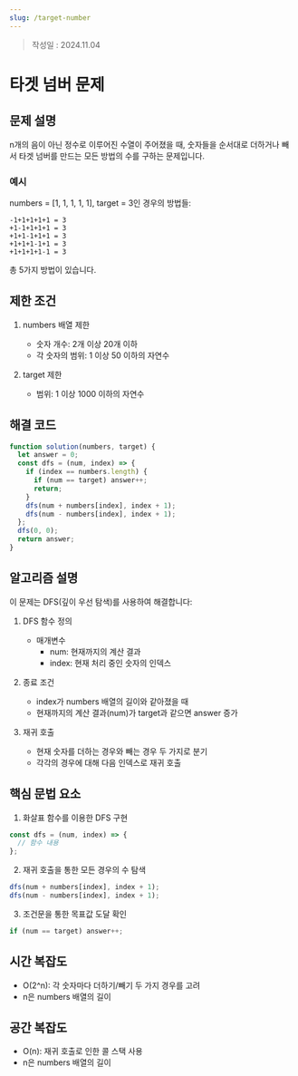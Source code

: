```yaml
---
slug: /target-number
---
```

>작성일 : 2024.11.04
# 타겟 넘버 문제

## 문제 설명

n개의 음이 아닌 정수로 이루어진 수열이 주어졌을 때, 숫자들을 순서대로 더하거나 빼서 타겟 넘버를 만드는 모든 방법의 수를 구하는 문제입니다.

### 예시

numbers = [1, 1, 1, 1, 1], target = 3인 경우의 방법들:

```
-1+1+1+1+1 = 3
+1-1+1+1+1 = 3
+1+1-1+1+1 = 3
+1+1+1-1+1 = 3
+1+1+1+1-1 = 3
```

총 5가지 방법이 있습니다.

## 제한 조건

1. numbers 배열 제한

   - 숫자 개수: 2개 이상 20개 이하
   - 각 숫자의 범위: 1 이상 50 이하의 자연수

2. target 제한
   - 범위: 1 이상 1000 이하의 자연수

## 해결 코드

```javascript
function solution(numbers, target) {
  let answer = 0;
  const dfs = (num, index) => {
    if (index == numbers.length) {
      if (num == target) answer++;
      return;
    }
    dfs(num + numbers[index], index + 1);
    dfs(num - numbers[index], index + 1);
  };
  dfs(0, 0);
  return answer;
}
```

## 알고리즘 설명

이 문제는 DFS(깊이 우선 탐색)를 사용하여 해결합니다:

1. DFS 함수 정의

   - 매개변수
     - num: 현재까지의 계산 결과
     - index: 현재 처리 중인 숫자의 인덱스

2. 종료 조건

   - index가 numbers 배열의 길이와 같아졌을 때
   - 현재까지의 계산 결과(num)가 target과 같으면 answer 증가

3. 재귀 호출
   - 현재 숫자를 더하는 경우와 빼는 경우 두 가지로 분기
   - 각각의 경우에 대해 다음 인덱스로 재귀 호출

## 핵심 문법 요소

1. 화살표 함수를 이용한 DFS 구현

```javascript
const dfs = (num, index) => {
  // 함수 내용
};
```

2. 재귀 호출을 통한 모든 경우의 수 탐색

```javascript
dfs(num + numbers[index], index + 1);
dfs(num - numbers[index], index + 1);
```

3. 조건문을 통한 목표값 도달 확인

```javascript
if (num == target) answer++;
```

## 시간 복잡도

- O(2^n): 각 숫자마다 더하기/빼기 두 가지 경우를 고려
- n은 numbers 배열의 길이

## 공간 복잡도

- O(n): 재귀 호출로 인한 콜 스택 사용
- n은 numbers 배열의 길이
